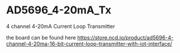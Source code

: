 # AD5696_4-20mA_Tx
4 channel 4-20mA Current Loop Transmitter 


the board can be found here https://store.ncd.io/product/ad5696-4-channel-4-20ma-16-bit-current-loop-transmitter-with-iot-interface/
